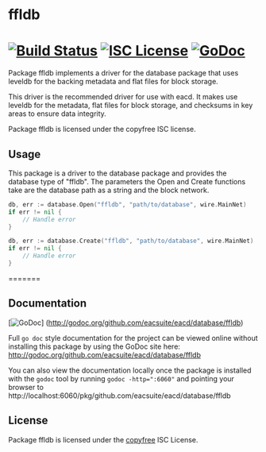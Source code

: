 ffldb
=====

[![Build Status](https://travis-ci.org/eacsuite/eacd.png?branch=master)](https://travis-ci.org/eacsuite/eacd)
[![ISC License](http://img.shields.io/badge/license-ISC-blue.svg)](http://copyfree.org)
[![GoDoc](https://godoc.org/github.com/eacsuite/eacd/database/ffldb?status.png)](http://godoc.org/github.com/eacsuite/eacd/database/ffldb)
=======

Package ffldb implements a driver for the database package that uses leveldb for
the backing metadata and flat files for block storage.

This driver is the recommended driver for use with eacd.  It makes use leveldb
for the metadata, flat files for block storage, and checksums in key areas to
ensure data integrity.

Package ffldb is licensed under the copyfree ISC license.

## Usage

This package is a driver to the database package and provides the database type
of "ffldb".  The parameters the Open and Create functions take are the
database path as a string and the block network.

```Go
db, err := database.Open("ffldb", "path/to/database", wire.MainNet)
if err != nil {
	// Handle error
}
```

```Go
db, err := database.Create("ffldb", "path/to/database", wire.MainNet)
if err != nil {
	// Handle error
}
```

=======
## Documentation

[![GoDoc](https://godoc.org/github.com/eacsuite/eacd/database/ffldb?status.png)]
(http://godoc.org/github.com/eacsuite/eacd/database/ffldb)

Full `go doc` style documentation for the project can be viewed online without
installing this package by using the GoDoc site here:
http://godoc.org/github.com/eacsuite/eacd/database/ffldb

You can also view the documentation locally once the package is installed with
the `godoc` tool by running `godoc -http=":6060"` and pointing your browser to
http://localhost:6060/pkg/github.com/eacsuite/eacd/database/ffldb

## License

Package ffldb is licensed under the [copyfree](http://copyfree.org) ISC
License.
